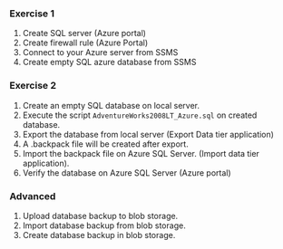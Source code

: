 ### Exercise 1
1. Create SQL server (Azure portal)
2. Create firewall rule (Azure Portal)
3. Connect to your Azure server from SSMS
4. Create empty SQL azure database from SSMS

### Exercise 2
1. Create an empty SQL database on local server.
2. Execute the script `AdventureWorks2008LT_Azure.sql` on created database.
3. Export the database from local server (Export Data tier application)
4. A .backpack file will be created after export.
4. Import the backpack file on Azure SQL Server. (Import data tier application).
5. Verify the database on Azure SQL Server (Azure portal)

### Advanced
1. Upload database backup to blob storage.
2. Import database backup from blob storage.
3. Create database backup in blob storage.
